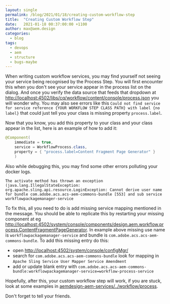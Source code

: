```yaml
---
layout: single
permalink: /blog/2021/01/18/creating-custom-workflow-step
title:  "Creating Custom Workflow Step"
date:   2021-01-18 00:37:00:00 +1100
author: max@aem.design
categories:
  - blog
tags:
  - devops
  - aem
  - structure
  - bugs-maybe
---
```


When writing custom workflow services, you may find yourself not seeing your service being recognised by the Process Step.
You will first encounter this when you don't see your service appear in the process list on the dialog.
And once you verify the data source that feeds that dropdown at [http://localhost:4502/libs/cq/workflow/content/console/process.json](http://localhost:4502/libs/cq/workflow/content/console/process.json) you will wonder why.
You may also see errors like this `Could not find service for service reference {YOUR WORKFLOW STEP CLASS PATH} with label {no label}` that could just tell you your class is missing property `process.label`.

Now that you know, you add this property to your class and your class appear in the list, here is an example of how to add it:

```java
@Component(
    immediate = true,
    service = WorkflowProcess.class,
    property = { "process.label=Content Fragment Page Generator" }
    )
```

Also while debugging this, you may find some other errors polluting your docker logs.

```
The activate method has thrown an exception (java.lang.IllegalStateException: org.apache.sling.api.resource.LoginException: Cannot derive user name for bundle com.adobe.acs.acs-aem-commons-bundle [553] and sub service workflowpackagemanager-service
```

To fix this, all you need to do is add missing service mapping mentioned in the message.
You should be able to replicate this by restarting your missing component at eg [http://localhost:4502/system/console/components/design.aem.workflow.process.ContentFragmentPageGenerator](http://localhost:4502/system/console/components/design.aem.workflow.process.ContentFragmentPageGenerator).
In example above missing use name is `workflowpackagemanager-service` and bundle is `com.adobe.acs.acs-aem-commons-bundle`.
To add this missing entry do this:

* open [http://localhost:4502/system/console/configMgr/](http://localhost:4502/system/console/configMgr/)
* search for `com.adobe.acs.acs-aem-commons-bundle` look for mapping in `Apache Sling Service User Mapper Service Amendment`
* add or update blank entry with `com.adobe.acs.acs-aem-commons-bundle:workflowpackagemanager-service=workflow-process-service`

Hopefully, after this, your custom workflow step will work, if you are stuck, look at some examples in [aemdesign-aem-services/../workflow/process](https://github.com/aem-design/aemdesign-aem-core/tree/develop/aemdesign-aem-services/src/main/java/design/aem/workflow/process).

Don't forget to tell your friends.

